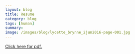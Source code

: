 ```yaml
---
layout: blog
title: Resume
category: blog
tags: [human]  
summary: 
image: /images/blog/lycette_brynne_2jun2016-page-001.jpg
---
```


[Click here for pdf.](https://drive.google.com/file/d/0Bzlw6WYNflSeUzlRM2dhS1pZQ1U/view?usp=sharing)
